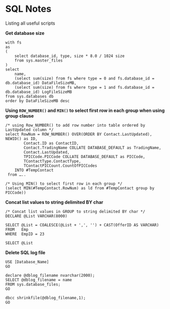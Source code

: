 # SQL Notes

Listing all useful scripts

**Get database size**

    with fs
    as
    (
        select database_id, type, size * 8.0 / 1024 size
        from sys.master_files
    )
    select 
        name,
        (select sum(size) from fs where type = 0 and fs.database_id = db.database_id) DataFileSizeMB,
        (select sum(size) from fs where type = 1 and fs.database_id = db.database_id) LogFileSizeMB
    from sys.databases db
    order by DataFileSizeMB desc


**Using `ROW_NUMBER()` and `MIN()` to select first row in each group when using group clause**

    /* using Row_NUMBER() to add row number into table ordered by LastUpdated column */ 
    select RowNum = ROW_NUMBER() OVER(ORDER BY Contact.LastUpdated),  NEWID() as ID, 
    		Contact.ID as ContactID, 
    		Contact.TradingName COLLATE DATABASE_DEFAULT as TradingName, 
    		Contact.LastUpdated, 
    		TPICCode.PICCode COLLATE DATABASE_DEFAULT as PICCode, 
    		TContactType.ContactType,
    		TContactPICCount.CountOfPICCodes
    	INTO #TempContact
     from …..
    
    /* Using MIN() to select first row in each group */
    (select MIN(#TempContact.RowNum) as ld from #TempContact group by PICCode))

**Concat list values to string delimited BY char**

    /* Concat list values in GROUP to string delimited BY char */
    DECLARE @List VARCHAR(8000)
    
    SELECT @List = COALESCE(@List + ',', '') + CAST(OfferID AS VARCHAR)
    FROM   Emp
    WHERE  EmpID = 23
    
    SELECT @List

 **Delete SQL log file**

    USE [Database_Name]
    GO
    
    declare @dblog_filename nvarchar(2000);
    SELECT @dblog_filename = name  
    FROM sys.database_files;  
    GO  
    
    dbcc shrinkfile(@dblog_filename,1);
    GO
